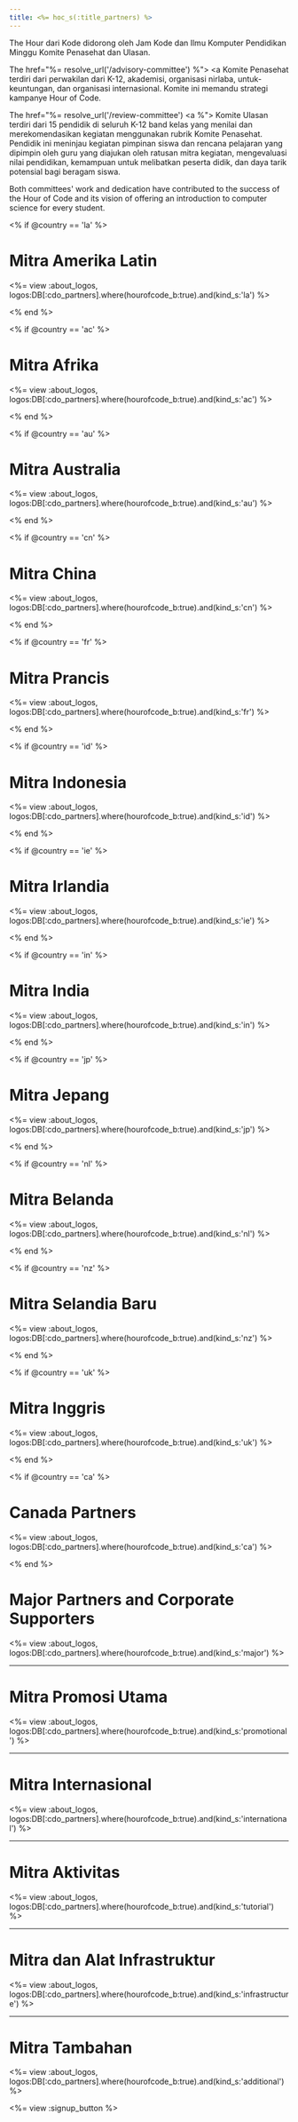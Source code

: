 ```yaml
---
title: <%= hoc_s(:title_partners) %>
---
```

The Hour dari Kode didorong oleh Jam Kode dan Ilmu Komputer Pendidikan Minggu Komite Penasehat dan Ulasan.

The href="%= resolve_url('/advisory-committee') %"> <a Komite Penasehat </a> terdiri dari perwakilan dari K-12, akademisi, organisasi nirlaba, untuk-keuntungan, dan organisasi internasional. Komite ini memandu strategi kampanye Hour of Code.

The href="%= resolve_url('/review-committee') <a %"> Komite Ulasan </a> terdiri dari 15 pendidik di seluruh K-12 band kelas yang menilai dan merekomendasikan kegiatan menggunakan rubrik Komite Penasehat. Pendidik ini meninjau kegiatan pimpinan siswa dan rencana pelajaran yang dipimpin oleh guru yang diajukan oleh ratusan mitra kegiatan, mengevaluasi nilai pendidikan, kemampuan untuk melibatkan peserta didik, dan daya tarik potensial bagi beragam siswa.

Both committees' work and dedication have contributed to the success of the Hour of Code and its vision of offering an introduction to computer science for every student.

<% if @country == 'la' %>

# Mitra Amerika Latin

<%= view :about_logos, logos:DB[:cdo_partners].where(hourofcode_b:true).and(kind_s:'la') %>

<% end %>

<% if @country == 'ac' %>

# Mitra Afrika

<%= view :about_logos, logos:DB[:cdo_partners].where(hourofcode_b:true).and(kind_s:'ac') %>

<% end %>

<% if @country == 'au' %>

# Mitra Australia

<%= view :about_logos, logos:DB[:cdo_partners].where(hourofcode_b:true).and(kind_s:'au') %>

<% end %>

<% if @country == 'cn' %>

# Mitra China

<%= view :about_logos, logos:DB[:cdo_partners].where(hourofcode_b:true).and(kind_s:'cn') %>

<% end %>

<% if @country == 'fr' %>

# Mitra Prancis

<%= view :about_logos, logos:DB[:cdo_partners].where(hourofcode_b:true).and(kind_s:'fr') %>

<% end %>

<% if @country == 'id' %>

# Mitra Indonesia

<%= view :about_logos, logos:DB[:cdo_partners].where(hourofcode_b:true).and(kind_s:'id') %>

<% end %>

<% if @country == 'ie' %>

# Mitra Irlandia

<%= view :about_logos, logos:DB[:cdo_partners].where(hourofcode_b:true).and(kind_s:'ie') %>

<% end %>

<% if @country == 'in' %>

# Mitra India

<%= view :about_logos, logos:DB[:cdo_partners].where(hourofcode_b:true).and(kind_s:'in') %>

<% end %>

<% if @country == 'jp' %>

# Mitra Jepang

<%= view :about_logos, logos:DB[:cdo_partners].where(hourofcode_b:true).and(kind_s:'jp') %>

<% end %>

<% if @country == 'nl' %>

# Mitra Belanda

<%= view :about_logos, logos:DB[:cdo_partners].where(hourofcode_b:true).and(kind_s:'nl') %>

<% end %>

<% if @country == 'nz' %>

# Mitra Selandia Baru

<%= view :about_logos, logos:DB[:cdo_partners].where(hourofcode_b:true).and(kind_s:'nz') %>

<% end %>

<% if @country == 'uk' %>

# Mitra Inggris

<%= view :about_logos, logos:DB[:cdo_partners].where(hourofcode_b:true).and(kind_s:'uk') %>

<% end %>

<% if @country == 'ca' %>

# Canada Partners

<%= view :about_logos, logos:DB[:cdo_partners].where(hourofcode_b:true).and(kind_s:'ca') %>

<% end %>

# Major Partners and Corporate Supporters

<%= view :about_logos, logos:DB[:cdo_partners].where(hourofcode_b:true).and(kind_s:'major') %>

* * *

# Mitra Promosi Utama

<%= view :about_logos, logos:DB[:cdo_partners].where(hourofcode_b:true).and(kind_s:'promotional') %>

* * *

# Mitra Internasional

<%= view :about_logos, logos:DB[:cdo_partners].where(hourofcode_b:true).and(kind_s:'international') %>

* * *

# Mitra Aktivitas

<%= view :about_logos, logos:DB[:cdo_partners].where(hourofcode_b:true).and(kind_s:'tutorial') %>

* * *

# Mitra dan Alat Infrastruktur

<%= view :about_logos, logos:DB[:cdo_partners].where(hourofcode_b:true).and(kind_s:'infrastructure') %>

* * *

# Mitra Tambahan

<%= view :about_logos, logos:DB[:cdo_partners].where(hourofcode_b:true).and(kind_s:'additional') %>

<%= view :signup_button %>